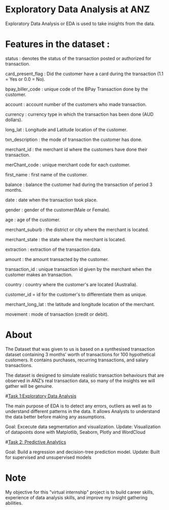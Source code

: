 
# Exploratory Data Analysis at ANZ

Exploratory Data Analysis or EDA is used to take insights from the data.

# Features in the dataset :
status : denotes the status of the transaction posted or authorized for transaction.

card_present_flag : Did the customer have a card during the transaction (1.1 = Yes or 0.0 = No).

bpay_biller_code : unique code of the BPay Transaction done by the customer.

account : account number of the customers who made transaction.

currency : currency type in which the transaction has been done (AUD dollars).

long_lat : Longitude and Latitude location of the customer.

txn_description : the mode of transaction the customer has done.

merchant_id : the merchant id where the customers have done their transaction.

merChant_code : unique merchant code for each customer.

first_name : first name of the customer.

balance : balance the customer had during the transaction of period 3 months.

date : date when the transaction took place.

gender : gender of the customer(Male or Female).

age : age of the customer.

merchant_suburb : the district or city where the merchant is located.

merchant_state : the state where the merchant is located.

extraction : extraction of the transaction data.

amount : the amount transacted by the customer.

transaction_id : unique transaction id given by the merchant when the customer makes an transaction.

country : country where the customer's are located (Australia).

customer_id = id for the customer's to differentiate them as unique.

merchant_long_lat : the latitude and longitude location of the merchant.

movement : mode of transaction (credit or debit).

# About

The Dataset that was given to us is based on a synthesised transaction dataset containing 3 months’ worth of transactions for 100 hypothetical customers. It contains purchases, recurring transactions, and salary transactions.

The dataset is designed to simulate realistic transaction behaviours that are observed in ANZ’s real transaction data, so many of the insights we will gather will be genuine.

#[Task 1:Exploratory Data Analysis](https://www.example.com)

The main purpose of EDA is to detect any errors, outliers as well as to understand different patterns in the data. 
It allows Analysts to understand the data better before making any assumptions. 

Goal: Excecute data segmentation and visualization.
Update: Visualization of datapoints done with Matplotlib, Seaborn, Plotly and WordCloud

#[Task 2: Predictive Analytics](https://www.example.com)

Goal: Build a regression and decision-tree prediction model.
Update: Built for supervised and unsupervised models

# Note

My objective for this "virtual internship" project is to build career skills, experience of data analysis skills, and improve my insight gathering abilities.
